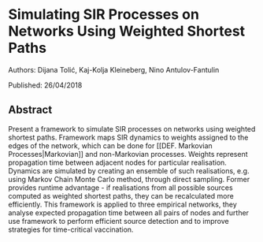 # Simulating SIR Processes on Networks Using Weighted Shortest Paths

Authors: Dijana Tolić, Kaj-Kolja Kleineberg, Nino Antulov-Fantulin

Published: 26/04/2018

## Abstract

Present a framework to simulate SIR processes on networks using weighted shortest paths. Framework maps SIR dynamics to weights assigned to the edges of the network, which can be done for [[DEF. Markovian Processes|Markovian]] and non-Markovian processes. Weights represent propagation time between adjacent nodes for particular realisation. Dynamics are simulated by creating an ensemble of such realisations, e.g. using Markov Chain Monte Carlo method, through direct sampling. Former provides runtime advantage - if realisations from all possible sources computed as weighted shortest paths, they can be recalculated more efficiently. This framework is applied to three empirical networks, they analyse expected propagation time between all pairs of nodes and further use framework to perform efficient source detection and to improve strategies for time-critical vaccination.

